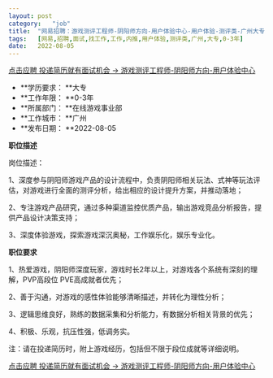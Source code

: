 ```yaml
---
layout:	post
category:	"job"
title:	"网易招聘：游戏测评工程师-阴阳师方向-用户体验中心-用户体验-测评类-广州大专0-3年"
tags:	[网易,招聘,面试,找工作,工作,内推,用户体验,测评类,广州,大专,0-3年]
date:	2022-08-05
---
```


[点击应聘 投递简历就有面试机会 ->  游戏测评工程师-阴阳师方向-用户体验中心](http://mobile.bole.netease.com/bole/boleDetail?id=38786&employeeId=346f03c3cda5f04c&key=all)



- **学历要求： **大专
- **工作年限： **0-3年
- **所属部门： **在线游戏事业部
- **工作城市： **广州
- **发布日期： **2022-08-05



**职位描述**

岗位描述：

1、深度参与阴阳师游戏产品的设计流程中，负责阴阳师相关玩法、式神等玩法评估，对游戏进行全面的测评分析，给出相应的设计提升方案，并推动落地；

2、专注游戏产品研究，通过多种渠道监控优质产品，输出游戏竞品分析报告，提供产品设计决策支持；

3、深度体验游戏，探索游戏深沉奥秘，工作娱乐化，娱乐专业化。



**职位要求**

1、热爱游戏，阴阳师深度玩家，游戏时长2年以上，对游戏各个系统有深刻的理解，PVP高段位 PVE高成就者优先；

2、善于沟通，对游戏的感性体验能够清晰描述，并转化为理性分析；

3、逻辑思维良好，熟练的数据采集和分析能力，有数据分析相关背景的优先；

4、积极、乐观，抗压性强，低调务实。



注：请在投递简历时，附上游戏经历，包括但不限于段位成就等详细说明。



[点击应聘 投递简历就有面试机会 ->  游戏测评工程师-阴阳师方向-用户体验中心](http://mobile.bole.netease.com/bole/boleDetail?id=38786&employeeId=346f03c3cda5f04c&key=all)
